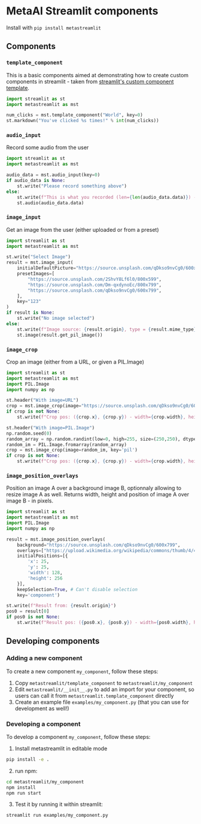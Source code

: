 # MetaAI Streamlit components

Install with `pip install metastreamlit`

## Components
### `template_component`

This is a basic components aimed at demonstrating how to create custom components in streamlit - taken from [streamlit's custom component template](https://github.com/streamlit/component-template).

```python
import streamlit as st
import metastreamlit as mst

num_clicks = mst.template_component("World", key=0)
st.markdown("You've clicked %s times!" % int(num_clicks))
```

### `audio_input`

Record some audio from the user

```python
import streamlit as st
import metastreamlit as mst

audio_data = mst.audio_input(key=0)
if audio_data is None:
    st.write("Please record something above")
else:
    st.write(f"This is what you recorded (len={len(audio_data.data)}) - type={audio_data.mime_type}")
    st.audio(audio_data.data)
```

### `image_input`

Get an image from the user (either uploaded or from a preset)

```python
import streamlit as st
import metastreamlit as mst

st.write("Select Image")
result = mst.image_input(
    initialDefaultPicture="https://source.unsplash.com/qDkso9nvCg0/600x799",
    presetImages=[
        "https://source.unsplash.com/2ShvY8Lf6l0/800x599",
        "https://source.unsplash.com/Dm-qxdynoEc/800x799",
        "https://source.unsplash.com/qDkso9nvCg0/600x799",
    ],
    key="123"
)
if result is None:
    st.write("No image selected")
else:
    st.write(f"Image source: {result.origin}, type = {result.mime_type}")
    st.image(result.get_pil_image())
```

### `image_crop`

Crop an image (either from a URL, or given a PIL.Image)

```python
import streamlit as st
import metastreamlit as mst
import PIL.Image
import numpy as np

st.header("With image=URL")
crop = mst.image_crop(image="https://source.unsplash.com/qDkso9nvCg0/600x799", key='url')
if crop is not None:
    st.write(f"Crop pos: ({crop.x}, {crop.y}) - width={crop.width}, height={crop.height}")

st.header("With image=PIL.Image")
np.random.seed(0)
random_array = np.random.randint(low=0, high=255, size=(250,250), dtype=np.uint8)
random_im = PIL.Image.fromarray(random_array)
crop = mst.image_crop(image=random_im, key='pil')
if crop is not None:
    st.write(f"Crop pos: ({crop.x}, {crop.y}) - width={crop.width}, height={crop.height}")
```

### `image_position_overlays`

Position an image A over a background image B, optionnaly allowing to resize image A as well.
Returns width, height and position of image A over image B - in pixels.

```python
import streamlit as st
import metastreamlit as mst
import PIL.Image
import numpy as np

result = mst.image_position_overlays(
    background="https://source.unsplash.com/qDkso9nvCg0/600x799",
    overlays=["https://upload.wikimedia.org/wikipedia/commons/thumb/4/4d/Cat_November_2010-1a.jpg/449px-Cat_November_2010-1a.jpg"],
    initialPositions=[{
        'x': 25,
        'y': 25,
        'width': 128,
        'height': 256
    }],
    keepSelection=True, # Can't disable selection
    key='component')

st.write(f"Result from: {result.origin}")
pos0 = result[0]
if pos0 is not None:
    st.write(f"Result pos: ({pos0.x}, {pos0.y}) - width={pos0.width}, height={pos0.height}")

```

## Developing components

### Adding a new component

To create a new component `my_component`, follow these steps:
1. Copy `metastreamlit/template_component` to `metastreamlit/my_component`
2. Edit `metastreamlit/__init__.py` to add an import for your component, so users can call it from `metastreamlit.template_component` directly
2. Create an example file `examples/my_component.py` (that you can use for development as well!)

### Developing a component

To develop a component `my_component`, follow these steps:
1. Install metastreamlit in editable mode
```bash
pip install -e .
```
2. run npm:
```bash
cd metastreamlit/my_component
npm install
npm run start
```
3. Test it by running it within streamlit:
```bash
streamlit run examples/my_component.py
```

